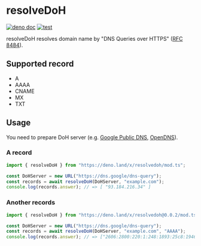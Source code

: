 # resolveDoH

[![deno doc](https://doc.deno.land/badge.svg)](https://doc.deno.land/https/deno.land%2Fx%2Fresolvedoh%2Fmod.ts)
[![test](https://github.com/heishi1HUMANITY/resolveDoH/actions/workflows/test.yml/badge.svg)](https://github.com/heishi1HUMANITY/resolveDoH/actions/workflows/test.yml)

resolveDoH resolves domain name by "DNS Queries over HTTPS"
([RFC 8484](https://www.rfc-editor.org/info/rfc8484)).

## Supported record

- A
- AAAA
- CNAME
- MX
- TXT

## Usage

You need to prepare DoH server (e.g.
[Google Public DNS](https://dns.google/dns-query),
[OpenDNS](https://doh.opendns.com/dns-query)).

### A record

```typescript
import { resolveDoH } from "https://deno.land/x/resolvedoh/mod.ts";

const DoHServer = new URL("https://dns.google/dns-query");
const records = await resolveDoH(DoHServer, "example.com");
console.log(records.answer); // => [ "93.184.216.34" ]
```

### Another records

```typescript
import { resolveDoH } from "https://deno.land/x/resolvedoh@0.0.2/mod.ts";

const DoHServer = new URL("https://dns.google/dns-query");
const records = await resolveDoH(DoHServer, "example.com", "AAAA");
console.log(records.answer); // => ["2606:2800:220:1:248:1893:25c8:1946" ]
```
